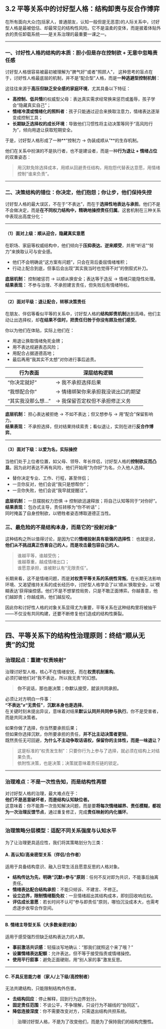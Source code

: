 ## **3.2 平等关系中的讨好型人格：结构卸责与反合作博弈**

在所有面向大众(包括家人，普通朋友，认知一般但是无恶意)的人际关系中，讨好型人格是最被低估、却最常见的结构性风险。它不是温柔的变体，而是披着体贴外衣的责任卸载系统——是关系治理的最重要一课之一。

---

### 一、讨好性人格的结构的本质：胆小但是存在控制欲 + 无意中忽略责任感

讨好型人格很容易被最初被理解为"脾气好"或者"照顾人"，
这种思考的盲点在于，讨好性人格最底层的机制，并不是“配合型”人格，而是**一种逃避型控制机制**：

这往往来源于**高压但缺乏安全感的家庭环境**，尤其具备以下特征：

- **高控制、低共情**的权威型父母：表达真实需求经常换来惩罚或羞辱，孩子学会“隐藏真实自己”；
- **情绪冷漠或情绪化的照料者**：孩子只能通过迎合来换取注意力，情绪表达逐渐变成控制工具；
- **长期缺乏选择权的成长环境**：导致他们习惯性将主动决策等同于“高风险行为”，倾向用退让获取短期安全。

于是，讨好型人格形成了一种**“控制力 → 伪装成顺从”**的生存机制。

他们在关系中扮演的不是执行者，也不是建设者，而是一种**行为退让 + 情绪占位**的双重姿态：

> 用沉默免除选择成本，用顺从回避责任结构，用抱怨代替表达意愿，用情绪控制“谁来负责”。

---

### 二、决策结构的错位：你决定，他们抱怨；你让步，他们保持失控

讨好型人格的最大误区，不在于“不表达”，而在于**选择性地表达与承担**。他们不是不会做决定，而是**在不同权力结构中，精确地操控责任归属**。这套机制在三种关系中表现出高度分化：

---

#### （1）面对上级：顺从迎合，隐藏真实意愿

在职场、家庭等权威结构中，他们倾向于**压抑表达、逆来顺受**，并用“听话”“努力”来换取认可与安全感。

- 他们不会明确说“这方案有问题”，只会在背后委屈情绪堆积；
- 行动上配合到底，但事后会出现“其实我当时也觉得不对”的倒叙式补刀。

**底层机制：** 控制被惩罚 → 以顺从换安全；表达等于造反 → 情绪只能隐性处理。  
**结果表现：** 不参与治理、不承担建言责任，但失败后有情绪特权。

---

#### （2）面对平级：退让配合，转移决策责任

在朋友、伴侣等看似平等的关系中，讨好型人格的**结构卸责机制**达到高峰。他们主动让出选择权，却**在结果不佳时，把责任归咎于你没有顾及他们感受**。

你以为他们在体贴，实际上他们在：

- 用退让换取情绪免死金牌；
- 用不表达规避表态风险；
- 用配合占据道德高地；
- 最后再用“我其实不太想”对你进行事后追责。

| 行为表面          | 深层结构逻辑                       |
| ----------------- | ---------------------------------- |
| “你决定就好”      | → 我不承担选择后果                 |
| “我想配合你”      | → 情绪绑架你来承担我没说出口的期望 |
| “其实我没那么想…” | → 我保留否定权但不承担修正义务     |

**底层机制：** 担心表达被拒绝 → 不如不表达；但又想参与 → 用“配合”保留影响力。  
**结果表现：** 不承担选择，但对结果持续索责；看似退让，实则在进行**反合作博弈**。

---

#### （3）面对下级：以爱为名，实际操控

当他们处于上位者位置，如父母、领导、年长伴侣，讨好型人格的**控制欲反而凸显**。因为此时表达不再有风险，他们开始用“为你好”为名，介入他人选择。

- 替你决定专业、工作、行程，甚至伴侣；
- 一旦你反对，他们会说“我只是想帮你”；
- 一旦你失败，他们会说“我早就提醒过”。

**底层机制：** 一旦摆脱权力恐惧 → 控制欲迅速释放；将自己认知等同于“对你好”。  
**结果表现：** 包办式主导，责任转移为“你不听话”；  
同时掩盖了自身控制欲，以牺牲者姿态博取道德正当性。

### 三、最危险的不是结构本身，而是它的“投射对象”

这种结构之所以值得讨论，是因为它的**情绪投射具有极强的选择性**：
也就是说，**他们从不挑战真正伤害自己的人，而是攻击最包容自己的人**。

> 谁越平等，谁越受伤；  
> 谁越尊重，越成情绪出口；  
> 谁愿意承担，谁被默认有“无限责任”。

长期来看，这不是情绪问题，而是**对权责平等关系的系统性背叛**。在长期无法影响环境、又渴望维持关系的成长经历中，讨好型人格学会了以‘顺从’换取安全，以‘模糊表达’获得操控感。他们不是不想掌控局势，只是不敢正面博弈。你越善意，他们越卸责；你越成熟，他们越反咬。

因此你和讨好性人格的对象关系显得尤为重要，平等关系在这种结构里将被抽干——不仅没有共同构建，还要不断修复他们造成的结构性撕裂。

---

## **四、平等关系下的结构性治理原则：终结“顺从无责”的幻觉**

### 治理起点：**重建“权责映射”**

治理讨好型人格，核心不在情绪安抚，而在**权责机制重构**。  
必须打破他们对“我不表达，所以我无责”的幻想。

> **你不说话，那也是决策；你默认接受，就该共同承担。**

必须让对方明白一件事：  
**“不表达”≠“无责任”**，**沉默本身也是选择**。  
在关键时刻未提出异议，意味着对结果**默认认同并共同参与执行**。你不是受害者，而是共同决策者。

如果你做了选择，你当然要承担后果；  
但如果你选择沉默，你所要承担的责任，**并不比主动决策者更轻**。  
既然责任无可回避，**为什么不主动争取话语权，保留你的主体性，而是一味退让？**

> 这是标准的“权责发生制”：只要你行为上参与了选择，就必须在结构上对结果负责。  
> 依附性决策，也是决策；决策就意味着责任链的锁定。

---

### 治理难点：不是一次性告知，而是结构性再塑

对讨好型人格的治理，最大难点在于：  
**他们不是恶意破坏者，而是结构认知缺位者。**  
这意味着：你不能靠一次告知解决问题，而是要**将每次情绪越界、责任模糊，都视为一次治理反馈节点**，通过重复修正，完成**责任映射的内化循环**。

---

### 治理策略分层模型：适配不同关系强度与认知水平

为了让治理更具适应性，我们将其策略划分为三类：

#### A. 高认知/高亲密型关系（伴侣/合作者）

适用于具备结构意识、融入日常生活且愿意反思的人格对象。

- **结构传达为先，明确“沉默=参与”原则**：任何不反对即为共识，不能事后抽离责任。
- **情绪表达配合结构承担**：不能只倾诉、不建言、不修正。
- **设立边界，限制情绪豁免权**：一旦情绪超出其结构成本，即刻回收响应权。
- **评估成长意愿**：若长时间不认可“参与即责任”原则，哪怕沉没成本大，也需考虑逐步收窄合作空间。

---

#### B. 情绪主导型关系（大多数亲密对象）

适用于感受强烈但缺乏结构表达力的人群。

- **事前激活共识感**：轻描淡写地确认：“那我们就照这个来了哦？”
- **设置情绪表达配额**：允许表达，但不等于接受指责或情绪操控。
- **使用平行叙事**：避免正面硬刚，用“别人家的事”激发反思。

---

#### C. 不具反思能力者（家人/上下级/高控制者）

无法共建结构，只能限制结构外伤害。

- **去结构回应**：停止解释，回到行为边界划分。
- **固定责任范围**：不谈公平，不争理解，只设行为不越线的“协同区”。
- **降低连接深度**：你不需要改变对方，只需退出结构共担系统。

> **治理讨好型人格，不是为了改变他们，而是为了保持我们的结构完整性。**
